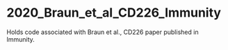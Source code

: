 # 2020_Braun_et_al_CD226_Immunity
Holds code associated with Braun et al., CD226 paper published in Immunity.
